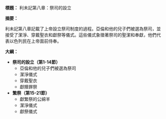 **標題：** 利未記第八章：祭司的設立

**摘要：**

利未記第八章記載了上帝設立祭司制度的過程。亞倫和他的兒子們被選為祭司，並接受了潔淨、穿戴聖衣和獻祭等儀式。這些儀式象徵著祭司的聖潔和奉獻，他們代表以色列民在上帝面前侍奉。

**大綱：**

* **祭司的設立（第1-14節）**
    * 亞倫和他的兒子們被選為祭司
    * 潔淨儀式
    * 穿戴聖衣
    * 獻贖罪祭
* **繁祭（第15-21節）**
    * 獻繁祭的公綿羊
    * 潔淨儀式
    * 獻祭儀式